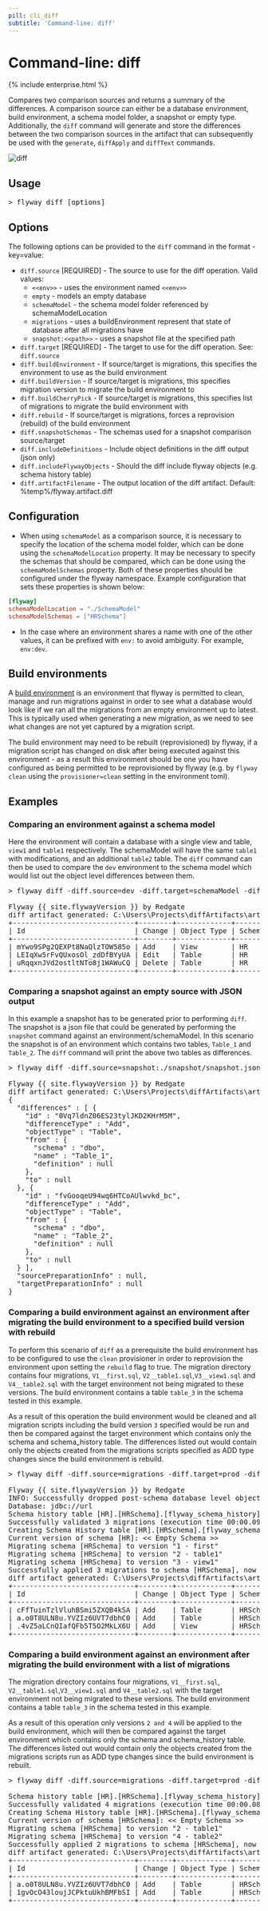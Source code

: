 ```yaml
---
pill: cli_diff
subtitle: 'Command-line: diff'
---
```


# Command-line: diff

{% include enterprise.html %}

Compares two comparison sources and returns a summary of the differences. A comparison source can either be a database
environment, build environment, a schema model folder, a snapshot or empty type.
Additionally, the `diff` command will generate and store the differences between the two comparison sources in the artifact
that can subsequently be used with the `generate`, `diffApply` and `diffText` commands.

<img src="assets/command-diff.png" alt="diff">

## Usage

<pre class="console"><span>&gt;</span> flyway diff [options]</pre>

## Options

The following options can be provided to the `diff` command in the format -key=value:

- `diff.source` [REQUIRED] - The source to use for the diff operation. Valid values:
    - `<<env>>` - uses the environment named `<<env>>`
    - `empty` - models an empty database
    - `schemaModel` - the schema model folder referenced by schemaModelLocation
    - `migrations` - uses a buildEnvironment represent that state of database after all migrations have
    - `snapshot:<<path>>` - uses a snapshot file at the specified path
- `diff.target` [REQUIRED] - The target to use for the diff operation. See: `diff.source`
- `diff.buildEnvironment` - If source/target is migrations, this specifies the environment to use as the build
  environment
- `diff.buildVersion` - If source/target is migrations, this specifies migration version to migrate the build
  environment to
- `diff.buildCherryPick` - If source/target is migrations, this specifies list of migrations to migrate the build
  environment with
- `diff.rebuild` - If source/target is migrations, forces a reprovision (rebuild) of the build environment
- `diff.snapshotSchemas` - The schemas used for a snapshot comparison source/target
- `diff.includeDefinitions` - Include object definitions in the diff output (json only)
- `diff.includeFlywayObjects` - Should the diff include flyway objects (e.g. schema history table)
- `diff.artifactFilename` - The output location of the diff artifact. Default: %temp%/flyway.artifact.diff

## Configuration

- When using `schemaModel` as a comparison source, it is necessary to specify the location of the schema model folder,
  which can be done using the `schemaModelLocation` property.
  It may be necessary to specify the schemas that should be compared, which can be done using the `schemaModelSchemas`
  property. Both of these properties should be configured under the flyway namespace.
  Example configuration that sets these properties is shown below:

```toml
[flyway]
schemaModelLocation = "./SchemaModel"
schemaModelSchemas = ["HRSchema"]
```

- In the case where an environment shares a name with one of the other values, it can be prefixed with `env:` to avoid ambiguity. For example, `env:dev`.

## Build environments

A [build environment](<Concepts/Build Environment concept>) is an environment that flyway is permitted to clean, manage and run migrations against in order to see what a database would look like if we ran all the migrations from an empty environment up to latest. This is typically used when generating a new migration, as we need to see what changes are not yet captured by a migration script. 

The build environment may need to be rebuilt (reprovisioned) by flyway, if a migration script has changed on disk after being executed against this environment - as a result this environment should be one you have configured as being permitted to be reprovisioned by flyway (e.g. by `flyway clean` using the `provisioner=clean` setting in the environment toml).

## Examples

### Comparing an environment against a schema model

Here the environment will contain a database with a single view and table, `view1` and `table1` respectively. The
schemaModel will have the same `table1` with modifications, and an additional `table2` table.
The `diff` command can then be used to compare the `dev` environment to the schema model which would list out the object
level differences between them.
<pre class="console">&gt; flyway diff -diff.source=dev -diff.target=schemaModel -diff.artifactFilename=.\diffArtifacts\artifact

Flyway {{ site.flywayVersion }} by Redgate
diff artifact generated: C:\Users\Projects\diffArtifacts\artifact
+-----------------------------+--------+-------------+--------+----------------+
| Id                          | Change | Object Type | Schema | Name           |
+-----------------------------+--------+-------------+--------+----------------+
| mYwo9SPg2QEXPt8NaQlzTOW585o | Add    | View        | HR     | view1          |
| LEIqXw5rFvQUxosOl_zdDfBYyUA | Edit   | Table       | HR     | table1         |
| uRqqxnJVd2ostltNTo8j1WAWuCQ | Delete | Table       | HR     | table2         |
+-----------------------------+--------+-------------+--------+----------------+
</pre>

### Comparing a snapshot against an empty source with JSON output

In this example a snapshot has to be generated prior to performing `diff`. The snapshot is a json file that could be
generated by performing the `snapshot` command against an environment/schemaModel. In this scenario the snapshot is of
an environment which contains two tables, `Table_1` and `Table_2`.
The `diff` command will print the above two tables as differences.
<pre class="console">&gt; flyway diff -diff.source=snapshot:./snapshot/snapshot.json -diff.target=empty -diff.artifactFilename=.\diffArtifacts\artifact -outputType=json

Flyway {{ site.flywayVersion }} by Redgate
diff artifact generated: C:\Users\Projects\diffArtifacts\artifact
{
  "differences" : [ {
    "id" : "0Vq7ldnZ06ES23tylJKD2KHrM5M",
    "differenceType" : "Add",
    "objectType" : "Table",
    "from" : {
      "schema" : "dbo",
      "name" : "Table_1",
      "definition" : null
    },
    "to" : null
  }, {
    "id" : "fvGooqeU94wq6HTCoAUlwvkd_bc",
    "differenceType" : "Add",
    "objectType" : "Table",
    "from" : {
      "schema" : "dbo",
      "name" : "Table_2",
      "definition" : null
    },
    "to" : null
  } ],
  "sourcePreparationInfo" : null,
  "targetPreparationInfo" : null
}
</pre>

### Comparing a build environment against an environment after migrating the build environment to a specified build version with rebuild

To perform this scenario of `diff` as a prerequisite the build environment has to be configured to use
the `clean` provisioner in order to reprovision the environment upon setting the `rebuild` flag to true. The migration
directory contains four migrations, `V1__first.sql`, `V2__table1.sql`,`V3__view1.sql` and `V4__table2.sql` with the
target environment not being migrated to these versions. The build environment contains a table `table_3` in the schema tested in this example.

As a result of this operation the build environment would be cleaned and all migration scripts including the build
version `3` specified would be run and then be compared against the target environment which contains only the schema and schema_history table. The
differences listed out would contain only the objects created from the migrations scripts specified as ADD type changes since the build environment is rebuild.

<pre class="console">&gt; flyway diff -diff.source=migrations -diff.target=prod -diff.buildEnvironment="build" -diff.buildVersion="3" -diff.rebuild=true -diff.artifactFilename=.\diffArtifacts\artifact

Flyway {{ site.flywayVersion }} by Redgate
INFO: Successfully dropped post-schema database level objects (execution time 00:00.059s)
Database: jdbc://url
Schema history table [HR].[HRSchema].[flyway_schema_history] does not exist yet
Successfully validated 3 migrations (execution time 00:00.099s)
Creating Schema History table [HR].[HRSchema].[flyway_schema_history] ...
Current version of schema [HR]: << Empty Schema >>
Migrating schema [HRSchema] to version "1 - first"
Migrating schema [HRSchema] to version "2 - table1"
Migrating schema [HRSchema] to version "3 - view1"
Successfully applied 3 migrations to schema [HRSchema], now at version v3 (execution time 00:00.228s)
diff artifact generated: C:\Users\Projects\diffArtifacts\artifact
+-----------------------------+--------+-------------+----------+-----------+
| Id                          | Change | Object Type | Schema   | Name      |
+-----------------------------+--------+-------------+----------+-----------+
| cFfTuinTzlVluhBSmi5ZXQB4kSA | Add    | Table       | HRSchema | allTables |
| a.o0T8ULN8u.YVZIz6UVT7dbhC0 | Add    | Table       | HRSchema | table_1   |
| .4vZ5aLCnQIafQFb5T5O2MkLX6U | Add    | View        | HRSchema | view_1    |
+-----------------------------+--------+-------------+----------+-----------+
</pre>

### Comparing a build environment against an environment after migrating the build environment with a list of migrations

The migration directory contains four migrations, `V1__first.sql`, `V2__table1.sql`,`V3__view1.sql` and `V4__table2.sql` with the target
environment not being migrated to these versions. The build environment contains a table `table_3` in the schema tested in this example.

As a result of this operation only versions `2 and 4` will be applied to the build environment, which will
then be compared against the target environment which contains only the schema and schema_history table. The differences listed out would
contain only the objects created from the migrations scripts run as ADD type changes since the build environment is rebuilt.

<pre class="console">&gt; flyway diff -diff.source=migrations -diff.target=prod -diff.buildEnvironment="build" -diff.buildCherryPick=["2","4"] -diff.artifactFilename=.\diffArtifacts\artifact

Schema history table [HR].[HRSchema].[flyway_schema_history] does not exist yet
Successfully validated 4 migrations (execution time 00:00.083s)
Creating Schema History table [HR].[HRSchema].[flyway_schema_history] ...
Current version of schema [HRSchema]: << Empty Schema >>
Migrating schema [HRSchema] to version "2 - table1"
Migrating schema [HRSchema] to version "4 - table2"
Successfully applied 2 migrations to schema [HRSchema], now at version v4 (execution time 00:00.137s)
diff artifact generated: C:\Users\Projects\diffArtifacts\artifact
+-----------------------------+--------+-------------+----------+---------+
| Id                          | Change | Object Type | Schema   | Name    |
+-----------------------------+--------+-------------+----------+---------+
| a.o0T8ULN8u.YVZIz6UVT7dbhC0 | Add    | Table       | HRSchema | table_1 |
| 1gvOcO43loujJCPktuUkhBMFbSI | Add    | Table       | HRSchema | table_2 |
+-----------------------------+--------+-------------+----------+---------+
</pre>
